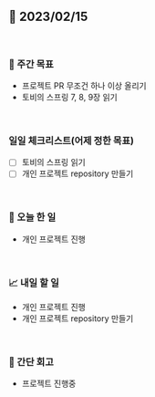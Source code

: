 ## 📅 2023/02/15

<br/>

### 🏹 주간 목표

- 프로젝트 PR 무조건 하나 이상 올리기
- 토비의 스프링 7, 8, 9장 읽기

<br/>

### 일일 체크리스트(어제 정한 목표)

- [ ] 토비의 스프링 읽기
- [ ] 개인 프로젝트 repository 만들기

<br/>

### 💯 오늘 한 일

- 개인 프로젝트 진행

<br/>

### 📈 내일 할 일

- 개인 프로젝트 진행
- 개인 프로젝트 repository 만들기

<br/>

### 🧐 간단 회고

- 프로젝트 진행중
